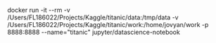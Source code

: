 docker run -it --rm -v /Users/FL186022/Projects/Kaggle/titanic/data:/tmp/data -v /Users/FL186022/Projects/Kaggle/titanic/work:/home/jovyan/work -p 8888:8888 --name="titanic" jupyter/datascience-notebook


